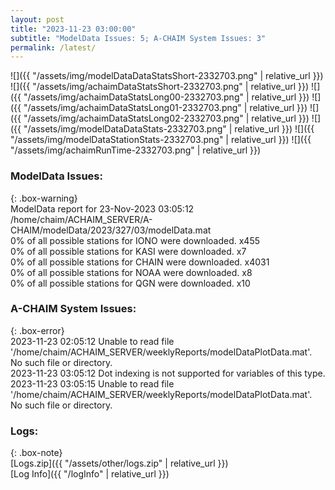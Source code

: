 ```yaml
---
layout: post
title: "2023-11-23 03:00:00"
subtitle: "ModelData Issues: 5; A-CHAIM System Issues: 3"
permalink: /latest/
---
```


![]({{ "/assets/img/modelDataDataStatsShort-2332703.png" | relative_url }})
![]({{ "/assets/img/achaimDataStatsShort-2332703.png" | relative_url }})
![]({{ "/assets/img/achaimDataStatsLong00-2332703.png" | relative_url }})
![]({{ "/assets/img/achaimDataStatsLong01-2332703.png" | relative_url }})
![]({{ "/assets/img/achaimDataStatsLong02-2332703.png" | relative_url }})
![]({{ "/assets/img/modelDataDataStats-2332703.png" | relative_url }})
![]({{ "/assets/img/modelDataStationStats-2332703.png" | relative_url }})
![]({{ "/assets/img/achaimRunTime-2332703.png" | relative_url }})


### ModelData Issues:  
  
{: .box-warning}  
 ModelData report for 23-Nov-2023 03:05:12   
 /home/chaim/ACHAIM_SERVER/A-CHAIM/modelData/2023/327/03/modelData.mat   
 0% of all possible stations for IONO were downloaded. x455   
 0% of all possible stations for KASI were downloaded. x7   
 0% of all possible stations for CHAIN were downloaded. x4031   
 0% of all possible stations for NOAA were downloaded. x8   
 0% of all possible stations for QGN were downloaded. x10   
  
### A-CHAIM System Issues:  
  
{: .box-error}  
2023-11-23 02:05:12 Unable to read file '/home/chaim/ACHAIM_SERVER/weeklyReports/modelDataPlotData.mat'. No such file or directory.  
2023-11-23 03:05:12 Dot indexing is not supported for variables of this type.  
2023-11-23 03:05:15 Unable to read file '/home/chaim/ACHAIM_SERVER/weeklyReports/modelDataPlotData.mat'. No such file or directory.  

### Logs:  
  
{: .box-note}  
[Logs.zip]({{ "/assets/other/logs.zip" | relative_url }})  
[Log Info]({{ "/logInfo" | relative_url }})  
